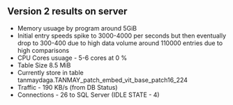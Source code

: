 ## Version 2 results on server
 - Memory usuage by program around 5GiB
 - Initial entry speeds spike to 3000-4000 per seconds but then eventually drop to 300-400 due to high data volume around 110000 entries due to high comparisons
 - CPU Cores usuage -  5-6 cores at 0 %
 - Table Size 8.5 MiB
 - Currently store in table tanmaydaga.TANMAY_patch_embed_vit_base_patch16_224
 - Traffic - 190 KB/s (from DB Status)
 - Connections - 26 to SQL Server (IDLE STATE - 4)

